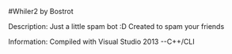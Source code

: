 #Whiler2
by Bostrot

Description:
Just a little spam bot :D
Created to spam your friends

Information:
Compiled with Visual Studio 2013
--C++/CLI